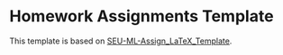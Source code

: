 # Homework Assignments Template

This template is based on [SEU-ML-Assign_LaTeX_Template](https://github.com/Teddy-van-Jerry/SEU-ML-Assign_LaTeX_Template).
